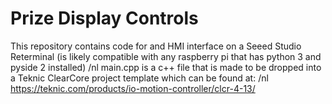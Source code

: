 # Prize Display Controls
This repository contains code for and HMI interface on a Seeed Studio Reterminal (is likely compatible with any raspberry pi that has python 3 and pyside 2 installed) /nl
main.cpp is a c++ file that is made to be dropped into a Teknic ClearCore project template which can be found at: /nl
https://teknic.com/products/io-motion-controller/clcr-4-13/
